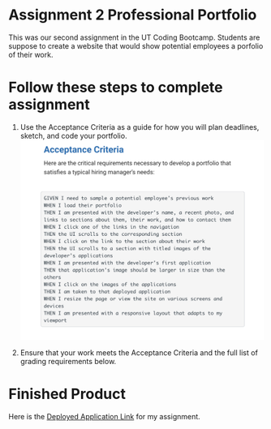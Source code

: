 # Assignment 2 Professional Portfolio

This was our second assignment in the UT Coding Bootcamp.  Students are suppose to create a website that would show potential employees a porfolio of their work. 

# Follow these steps to complete assignment

1. Use the Acceptance Criteria as a guide for how you will plan deadlines, sketch, and code your portfolio.
![Alt text](/assets/images/AcceptanceCriteria.png?raw=true "Acceptance Criteria Image")

2. Ensure that your work meets the Acceptance Criteria and the full list of grading requirements below.

# Finished Product

Here is the [Deployed Application Link](https://dgib21.github.io/professional_portfolio/) for my assignment. 
